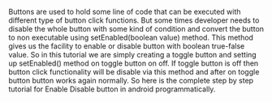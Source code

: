Buttons are used to hold some line of code that can be executed with different type of button click functions. But some times developer needs to disable the whole button with some kind of condition and convert the button to non executable using setEnabled(boolean value) method. This method gives us the facility to enable or disable button with boolean true-false value. So in this tutorial we are simply creating a toggle button and setting up setEnabled() method on toggle button on off. If toggle button is off then button click functionality will be disable via this method and after on toggle button button works again normally. So here is the complete step by step tutorial for Enable Disable button in android programmatically.

